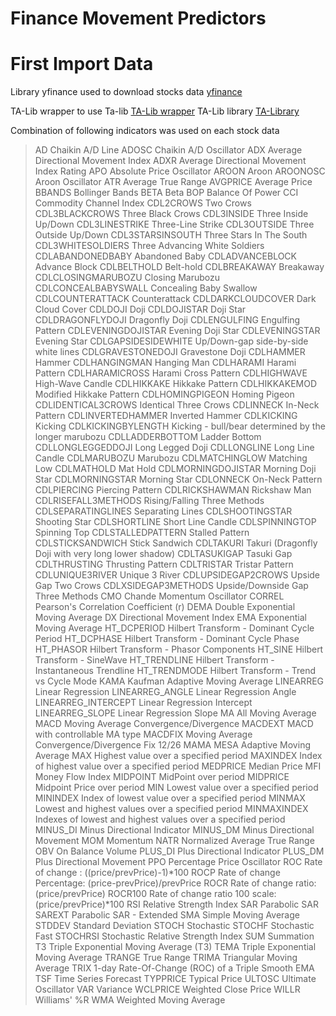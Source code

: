 # Finance Movement Predictors

# First Import Data
Library yfinance used to download stocks data [yfinance](https://pypi.org/project/yfinance/)

TA-Lib wrapper to use Ta-lib [TA-Lib wrapper](https://github.com/mrjbq7/ta-lib)
TA-Lib library [TA-Library](https://ta-lib.org/)

Combination of following indicators was used on each stock data
>AD                  Chaikin A/D Line
>ADOSC               Chaikin A/D Oscillator
>ADX                 Average Directional Movement Index
>ADXR                Average Directional Movement Index Rating
>APO                 Absolute Price Oscillator
>AROON               Aroon
>AROONOSC            Aroon Oscillator
>ATR                 Average True Range
>AVGPRICE            Average Price
>BBANDS              Bollinger Bands
>BETA                Beta
>BOP                 Balance Of Power
>CCI                 Commodity Channel Index
>CDL2CROWS           Two Crows
>CDL3BLACKCROWS      Three Black Crows
>CDL3INSIDE          Three Inside Up/Down
>CDL3LINESTRIKE      Three-Line Strike 
>CDL3OUTSIDE         Three Outside Up/Down
>CDL3STARSINSOUTH    Three Stars In The South
>CDL3WHITESOLDIERS   Three Advancing White Soldiers
>CDLABANDONEDBABY    Abandoned Baby
>CDLADVANCEBLOCK     Advance Block
>CDLBELTHOLD         Belt-hold
>CDLBREAKAWAY        Breakaway
>CDLCLOSINGMARUBOZU  Closing Marubozu
>CDLCONCEALBABYSWALL Concealing Baby Swallow
>CDLCOUNTERATTACK    Counterattack
>CDLDARKCLOUDCOVER   Dark Cloud Cover
>CDLDOJI             Doji
>CDLDOJISTAR         Doji Star
>CDLDRAGONFLYDOJI    Dragonfly Doji
>CDLENGULFING        Engulfing Pattern
>CDLEVENINGDOJISTAR  Evening Doji Star
>CDLEVENINGSTAR      Evening Star
>CDLGAPSIDESIDEWHITE Up/Down-gap side-by-side white lines
>CDLGRAVESTONEDOJI   Gravestone Doji
>CDLHAMMER           Hammer
>CDLHANGINGMAN       Hanging Man
>CDLHARAMI           Harami Pattern
>CDLHARAMICROSS      Harami Cross Pattern
>CDLHIGHWAVE         High-Wave Candle
>CDLHIKKAKE          Hikkake Pattern
>CDLHIKKAKEMOD       Modified Hikkake Pattern
>CDLHOMINGPIGEON     Homing Pigeon
>CDLIDENTICAL3CROWS  Identical Three Crows
>CDLINNECK           In-Neck Pattern
>CDLINVERTEDHAMMER   Inverted Hammer
>CDLKICKING          Kicking
>CDLKICKINGBYLENGTH  Kicking - bull/bear determined by the longer marubozu
>CDLLADDERBOTTOM     Ladder Bottom
>CDLLONGLEGGEDDOJI   Long Legged Doji
>CDLLONGLINE         Long Line Candle
>CDLMARUBOZU         Marubozu
>CDLMATCHINGLOW      Matching Low
>CDLMATHOLD          Mat Hold
>CDLMORNINGDOJISTAR  Morning Doji Star
>CDLMORNINGSTAR      Morning Star
>CDLONNECK           On-Neck Pattern
>CDLPIERCING         Piercing Pattern
>CDLRICKSHAWMAN      Rickshaw Man
>CDLRISEFALL3METHODS Rising/Falling Three Methods
>CDLSEPARATINGLINES  Separating Lines
>CDLSHOOTINGSTAR     Shooting Star
>CDLSHORTLINE        Short Line Candle
>CDLSPINNINGTOP      Spinning Top
>CDLSTALLEDPATTERN   Stalled Pattern
>CDLSTICKSANDWICH    Stick Sandwich
>CDLTAKURI           Takuri (Dragonfly Doji with very long lower shadow)
>CDLTASUKIGAP        Tasuki Gap
>CDLTHRUSTING        Thrusting Pattern
>CDLTRISTAR          Tristar Pattern
>CDLUNIQUE3RIVER     Unique 3 River
>CDLUPSIDEGAP2CROWS  Upside Gap Two Crows
>CDLXSIDEGAP3METHODS Upside/Downside Gap Three Methods
>CMO                 Chande Momentum Oscillator
>CORREL              Pearson's Correlation Coefficient (r)
>DEMA                Double Exponential Moving Average
>DX                  Directional Movement Index
>EMA                 Exponential Moving Average
>HT_DCPERIOD         Hilbert Transform - Dominant Cycle Period
>HT_DCPHASE          Hilbert Transform - Dominant Cycle Phase
>HT_PHASOR           Hilbert Transform - Phasor Components
>HT_SINE             Hilbert Transform - SineWave
>HT_TRENDLINE        Hilbert Transform - Instantaneous Trendline
>HT_TRENDMODE        Hilbert Transform - Trend vs Cycle Mode
>KAMA                Kaufman Adaptive Moving Average
>LINEARREG           Linear Regression
>LINEARREG_ANGLE     Linear Regression Angle
>LINEARREG_INTERCEPT Linear Regression Intercept
>LINEARREG_SLOPE     Linear Regression Slope
>MA                  All Moving Average
>MACD                Moving Average Convergence/Divergence
>MACDEXT             MACD with controllable MA type
>MACDFIX             Moving Average Convergence/Divergence Fix 12/26
>MAMA                MESA Adaptive Moving Average
>MAX                 Highest value over a specified period
>MAXINDEX            Index of highest value over a specified period
>MEDPRICE            Median Price
>MFI                 Money Flow Index
>MIDPOINT            MidPoint over period
>MIDPRICE            Midpoint Price over period
>MIN                 Lowest value over a specified period
>MININDEX            Index of lowest value over a specified period
>MINMAX              Lowest and highest values over a specified period
>MINMAXINDEX         Indexes of lowest and highest values over a specified period
>MINUS_DI            Minus Directional Indicator
>MINUS_DM            Minus Directional Movement
>MOM                 Momentum
>NATR                Normalized Average True Range
>OBV                 On Balance Volume
>PLUS_DI             Plus Directional Indicator
>PLUS_DM             Plus Directional Movement
>PPO                 Percentage Price Oscillator
>ROC                 Rate of change : ((price/prevPrice)-1)*100
>ROCP                Rate of change Percentage: (price-prevPrice)/prevPrice
>ROCR                Rate of change ratio: (price/prevPrice)
>ROCR100             Rate of change ratio 100 scale: (price/prevPrice)*100
>RSI                 Relative Strength Index
>SAR                 Parabolic SAR
>SAREXT              Parabolic SAR - Extended
>SMA                 Simple Moving Average
>STDDEV              Standard Deviation
>STOCH               Stochastic
>STOCHF              Stochastic Fast
>STOCHRSI            Stochastic Relative Strength Index
>SUM                 Summation
>T3                  Triple Exponential Moving Average (T3)
>TEMA                Triple Exponential Moving Average
>TRANGE              True Range
>TRIMA               Triangular Moving Average
>TRIX                1-day Rate-Of-Change (ROC) of a Triple Smooth EMA
>TSF                 Time Series Forecast
>TYPPRICE            Typical Price
>ULTOSC              Ultimate Oscillator
>VAR                 Variance
>WCLPRICE            Weighted Close Price
>WILLR               Williams' %R
>WMA                 Weighted Moving Average
